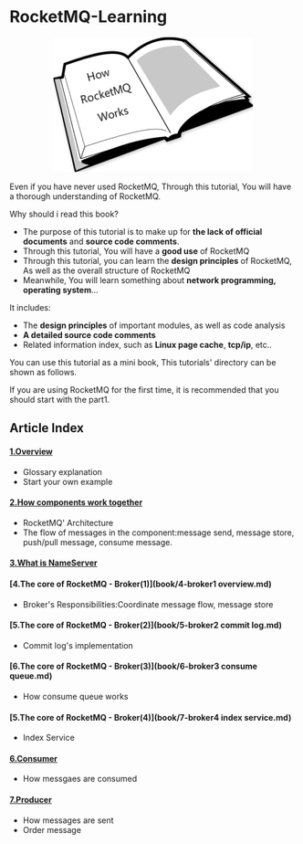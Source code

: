 # RocketMQ-Learning

<p align="center"><img src ="logo.png" alt="RocketMQ-Learning logo" /></p>

Even if you have never used RocketMQ, Through this tutorial, You will have a thorough understanding of RocketMQ.<br>

Why should i read this book?
* The purpose of this tutorial is to make up for <b>the lack of official documents</b> and <b>source code comments</b>.<br>
* Through this tutorial, You will have a <b>good use</b> of RocketMQ
* Through this tutorial, you can learn the <b>design principles</b> of RocketMQ, As well as the overall structure of RocketMQ
* Meanwhile, You will learn something about <b>network programming, operating system</b>...

It includes:

* The <b>design principles</b> of important modules, as well as code analysis
* <b>A detailed source code comments</b>
* Related information index, such as <b>Linux page cache</b>, <b>tcp/ip</b>, etc..

You can use this tutorial as a mini book, This tutorials' directory can be shown as follows.<br>

If you are using RocketMQ for the first time, it is recommended that you should start with the part1.

## Article Index

#### [1.Overview](book/1-overview.md)
* Glossary explanation
* Start your own example

#### [2.How components work together](book/2-components.md)
* RocketMQ' Architecture
* The flow of messages in the component:message send, message store, push/pull message, consume message.

#### [3.What is NameServer](book/3-nameserver.md)

#### [4.The core of RocketMQ - Broker(1)](book/4-broker1 overview.md)
* Broker's Responsibilities:Coordinate message flow, message store

#### [5.The core of RocketMQ - Broker(2)](book/5-broker2 commit log.md)
* Commit log's implementation

#### [6.The core of RocketMQ - Broker(3)](book/6-broker3 consume queue.md)
* How consume queue works

#### [5.The core of RocketMQ - Broker(4)](book/7-broker4 index service.md)
* Index Service

#### [6.Consumer](book/8-consumer.md)
* How messgaes are consumed

#### [7.Producer](book/ch1-components.md)
* How messages are sent 
* Order message 






